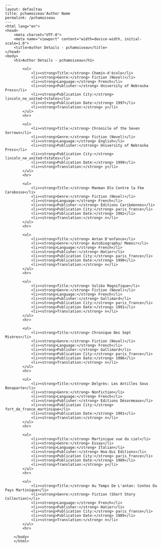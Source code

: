 
    ---
    layout: defaultau
    title: pchamoiseau'Author Name 
    permalink: /pchamoiseau
    ---
    <html lang="en">
    <head>
        <meta charset="UTF-8">
        <meta name="viewport" content="width=device-width, initial-scale=1.0">
        <title>Author Details - pchamoiseau</title>
    </head>
    <body>
        <h1>Author Details - pchamoiseau</h1>
        
            <ul>
                <li><strong>Title:</strong> Chemin-d'école</li>
                <li><strong>Genre:</strong> Fiction (Novel)</li>
                <li><strong>Language:</strong> French</li>
                <li><strong>Publisher:</strong> University of Nebraska Press</li>
                <li><strong>Publication City:</strong> lincoln_ne_united¬†states</li>
                <li><strong>Publication Date:</strong> 1997</li>
                <li><strong>Translation:</strong> y</li>
            </ul>
            <hr>
            
            <ul>
                <li><strong>Title:</strong> Chronicle of the Seven Sorrows</li>
                <li><strong>Genre:</strong> Fiction (Novel)</li>
                <li><strong>Language:</strong> English</li>
                <li><strong>Publisher:</strong> University of Nebraska Press</li>
                <li><strong>Publication City:</strong> lincoln_ne_united¬†states</li>
                <li><strong>Publication Date:</strong> 1999</li>
                <li><strong>Translation:</strong> y</li>
            </ul>
            <hr>
            
            <ul>
                <li><strong>Title:</strong> Manman Dlo Contre la Fée Carabosse</li>
                <li><strong>Genre:</strong> Fiction (Novel)</li>
                <li><strong>Language:</strong> French</li>
                <li><strong>Publisher:</strong> Éditions Caribéennes</li>
                <li><strong>Publication City:</strong> paris_france</li>
                <li><strong>Publication Date:</strong> 1982</li>
                <li><strong>Translation:</strong> n</li>
            </ul>
            <hr>
            
            <ul>
                <li><strong>Title:</strong> Antan D'enfance</li>
                <li><strong>Genre:</strong> Autobiography/ Memoir</li>
                <li><strong>Language:</strong> French</li>
                <li><strong>Publisher:</strong> Hatier</li>
                <li><strong>Publication City:</strong> paris_france</li>
                <li><strong>Publication Date:</strong> 1990</li>
                <li><strong>Translation:</strong> n</li>
            </ul>
            <hr>
            
            <ul>
                <li><strong>Title:</strong> Solibo Magnifique</li>
                <li><strong>Genre:</strong> Fiction (Novel)</li>
                <li><strong>Language:</strong> French</li>
                <li><strong>Publisher:</strong> Gallimard</li>
                <li><strong>Publication City:</strong> paris_france</li>
                <li><strong>Publication Date:</strong> 1991</li>
                <li><strong>Translation:</strong> n</li>
            </ul>
            <hr>
            
            <ul>
                <li><strong>Title:</strong> Chronique Des Sept Misères</li>
                <li><strong>Genre:</strong> Fiction (Novel)</li>
                <li><strong>Language:</strong> French</li>
                <li><strong>Publisher:</strong> Gallimard</li>
                <li><strong>Publication City:</strong> paris_france</li>
                <li><strong>Publication Date:</strong> 1986</li>
                <li><strong>Translation:</strong> n</li>
            </ul>
            <hr>
            
            <ul>
                <li><strong>Title:</strong> Delgrès: Les Antilles Sous Bonaparte</li>
                <li><strong>Genre:</strong> Nonfiction</li>
                <li><strong>Language:</strong> French</li>
                <li><strong>Publisher:</strong> Editions Désormeaux</li>
                <li><strong>Publication City:</strong> fort_de_france_martinique</li>
                <li><strong>Publication Date:</strong> 1981</li>
                <li><strong>Translation:</strong> n</li>
            </ul>
            <hr>
            
            <ul>
                <li><strong>Title:</strong> Martinique vue du ciel</li>
                <li><strong>Genre:</strong> Essay</li>
                <li><strong>Language:</strong> Italian</li>
                <li><strong>Publisher:</strong> Hoa-Qui Editions</li>
                <li><strong>Publication City:</strong> paris_france</li>
                <li><strong>Publication Date:</strong> 1989</li>
                <li><strong>Translation:</strong> y</li>
            </ul>
            <hr>
            
            <ul>
                <li><strong>Title:</strong> Au Temps De L'antan: Contes Du Pays Martinique</li>
                <li><strong>Genre:</strong> Fiction (Short Story Collection)</li>
                <li><strong>Language:</strong> French</li>
                <li><strong>Publisher:</strong> Hatier</li>
                <li><strong>Publication City:</strong> paris_france</li>
                <li><strong>Publication Date:</strong> 1989</li>
                <li><strong>Translation:</strong> n</li>
            </ul>
            <hr>
            
        </body>
        </html>
        